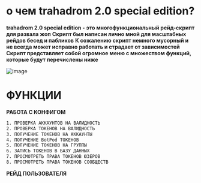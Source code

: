# о чем trahadrom 2.0 special edition?
**trahadrom 2.0 special edition - это многофункциональный рейд-скрипт для развала жоп**
**Скрипт был написан лично мной для масштабных рейдов бесед и пабликов**
**К сожалению скрипт немного мусорный и не всегда может исправно работать и страдает от зависимостей**
**Скрипт представляет собой огромное меню с множеством функций, которые будут перечислены ниже**

![image](https://github.com/user-attachments/assets/57648033-0791-412e-a47b-a782e9a40c72)

# ФУНКЦИИ

**РАБОТА С КОНФИГОМ**
```bash
1. ПРОВЕРКА АККАУНТОВ НА ВАЛИДНОСТЬ
2. ПРОВЕРКА ТОКЕНОВ НА ВАЛИДНОСТЬ
3. ПОЛУЧЕНИЕ ТОКЕНОВ НА АККАУНТЫ
4. ПОЛУЧЕНИЕ BotPod ТОКЕНОВ
5. ПОЛУЧЕНИЕ ТОКЕНОВ НА ГРУППЫ
6. ЗАПИСЬ ТОКЕНОВ В БАЗУ ДАННЫХ
7. ПРОСМОТРЕТЬ ПРАВА ТОКЕНОВ ЮЗЕРОВ
8. ПРОСМОТРЕТЬ ПРАВА ТОКЕНОВ СООБЩЕСТВ
```

**РЕЙД ПОЛЬЗОВАТЕЛЯ**



